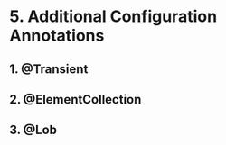 # 5. Additional Configuration Annotations

## 1. @Transient



## 2. @ElementCollection



## 3. @Lob






